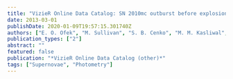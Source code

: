 ```yaml
---
title: "VizieR Online Data Catalog: SN 2010mc outburst before explosion (Ofek+, 2013)"
date: 2013-03-01
publishDate: 2020-01-09T19:57:15.301740Z
authors: ["E. O. Ofek", "M. Sullivan", "S. B. Cenko", "M. M. Kasliwal", "A. Gal-Yam", "S. Kulkarni", "I. Arcavi", "L. Bildsten", "J. S. Bloom", "A. Horesh", "A. Howell", "A. V. Filippenko", "R. Laher", "D. Murray", "E. Nakar", "P. E. Nugent", "M. Silverman", "N. J. Shaviv", "J. Surace", "O. Yaron"]
publication_types: ["2"]
abstract: ""
featured: false
publication: "*VizieR Online Data Catalog (other)*"
tags: ["Supernovae", "Photometry"]
---
```


